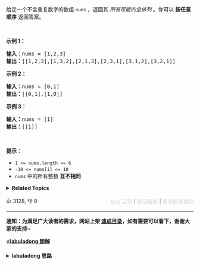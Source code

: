 <p>给定一个不含重复数字的数组 <code>nums</code> ，返回其 <em>所有可能的全排列</em> 。你可以 <strong>按任意顺序</strong> 返回答案。</p>

<p>&nbsp;</p>

<p><strong>示例 1：</strong></p>

<pre>
<strong>输入：</strong>nums = [1,2,3]
<strong>输出：</strong>[[1,2,3],[1,3,2],[2,1,3],[2,3,1],[3,1,2],[3,2,1]]
</pre>

<p><strong>示例 2：</strong></p>

<pre>
<strong>输入：</strong>nums = [0,1]
<strong>输出：</strong>[[0,1],[1,0]]
</pre>

<p><strong>示例 3：</strong></p>

<pre>
<strong>输入：</strong>nums = [1]
<strong>输出：</strong>[[1]]
</pre>

<p>&nbsp;</p>

<p><strong>提示：</strong></p>

<ul> 
 <li><code>1 &lt;= nums.length &lt;= 6</code></li> 
 <li><code>-10 &lt;= nums[i] &lt;= 10</code></li> 
 <li><code>nums</code> 中的所有整数 <strong>互不相同</strong></li> 
</ul>

<details><summary><strong>Related Topics</strong></summary>数组 | 回溯</details><br>

<div>👍 3128, 👎 0<span style='float: right;'><span style='color: gray;'><a href='https://github.com/labuladong/fucking-algorithm/issues' target='_blank' style='color: lightgray;text-decoration: underline;'>bug 反馈</a> | <a href='https://labuladong.online/algo/fname.html?fname=jb插件简介' target='_blank' style='color: lightgray;text-decoration: underline;'>使用指南</a> | <a href='https://labuladong.online/algo/' target='_blank' style='color: lightgray;text-decoration: underline;'>更多配套插件</a></span></span></div>

<div id="labuladong"><hr>

**通知：为满足广大读者的需求，网站上架 [速成目录](https://labuladong.online/algo/intro/quick-learning-plan/)，如有需要可以看下，谢谢大家的支持~**



<p><strong><a href="https://labuladong.online/algo/practice-in-action/two-views-of-backtrack/" target="_blank">⭐️labuladong 题解</a></strong></p>
<details><summary><strong>labuladong 思路</strong></summary>


<div id="labuladong_solution_zh">

## 基本思路

[回溯算法详解](https://labuladong.online/algo/essential-technique/backtrack-framework/) 中就是拿这个问题来解释回溯模板的，首先画出回溯树来看一看：

![](https://labuladong.online/algo/images/subset/3.jpg)

写代码遍历这棵回溯树即可。

**详细题解**：
  - [回溯算法解题套路框架](https://labuladong.online/algo/essential-technique/backtrack-framework/)
  - [球盒模型：回溯算法穷举的两种视角](https://labuladong.online/algo/practice-in-action/two-views-of-backtrack/)
  - [回溯算法秒杀所有排列/组合/子集问题](https://labuladong.online/algo/essential-technique/permutation-combination-subset-all-in-one/)

</div>





<div id="solution">

## 解法代码



<div class="tab-panel"><div class="tab-nav">
<button data-tab-item="cpp" class="tab-nav-button btn " data-tab-group="default" onclick="switchTab(this)">cpp🤖</button>

<button data-tab-item="python" class="tab-nav-button btn " data-tab-group="default" onclick="switchTab(this)">python🤖</button>

<button data-tab-item="java" class="tab-nav-button btn active" data-tab-group="default" onclick="switchTab(this)">java🟢</button>

<button data-tab-item="go" class="tab-nav-button btn " data-tab-group="default" onclick="switchTab(this)">go🤖</button>

<button data-tab-item="javascript" class="tab-nav-button btn " data-tab-group="default" onclick="switchTab(this)">javascript🤖</button>
</div><div class="tab-content">
<div data-tab-item="cpp" class="tab-item " data-tab-group="default"><div class="highlight">

```cpp
// 注意：cpp 代码由 chatGPT🤖 根据我的 java 代码翻译。
// 本代码的正确性已通过力扣验证，如有疑问，可以对照 java 代码查看。

#include <vector>
#include <list>

class Solution {

    std::vector<std::vector<int>> res;

public:
    // 主函数，输入一组不重复的数字，返回它们的全排列
    std::vector<std::vector<int>> permute(std::vector<int>& nums) {
        std::list<int> track; // 记录「路径」
        std::vector<bool> used(nums.size(), false); // 「路径」中的元素会被标记为 true，避免重复使用
        
        backtrack(nums, track, used);
        return res;
    }

private:
    // 路径：记录在 track 中
    // 选择列表：nums 中不存在于 track 的那些元素（used[i] 为 false）
    // 结束条件：nums 中的元素全都在 track 中出现
    void backtrack(const std::vector<int>& nums, std::list<int>& track, std::vector<bool>& used) {
        // 触发结束条件
        if (track.size() == nums.size()) {
            res.push_back(std::vector<int>(track.begin(), track.end()));
            return;
        }

        for (int i = 0; i < nums.size(); i++) {
            // 排除不合法的选择
            if (used[i]) {
                // nums[i] 已经在 track 中，跳过
                continue;
            }
            // 做选择
            track.push_back(nums[i]);
            used[i] = true;
            // 进入下一层决策树
            backtrack(nums, track, used);
            // 取消选择
            track.pop_back();
            used[i] = false;
        }
    }
};
```

</div></div>

<div data-tab-item="python" class="tab-item " data-tab-group="default"><div class="highlight">

```python
# 注意：python 代码由 chatGPT🤖 根据我的 java 代码翻译。
# 本代码的正确性已通过力扣验证，如有疑问，可以对照 java 代码查看。

class Solution:
    def __init__(self):
        self.res = []

    # 主函数，输入一组不重复的数字，返回它们的全排列
    def permute(self, nums):
        # 记录「路径」
        track = []
        # 「路径」中的元素会被标记为 true，避免重复使用
        used = [False] * len(nums)
        
        self.backtrack(nums, track, used)
        return self.res

    # 路径：记录在 track 中
    # 选择列表：nums 中不存在于 track 的那些元素（used[i] 为 false）
    # 结束条件：nums 中的元素全都在 track 中出现
    def backtrack(self, nums, track, used):
        # 触发结束条件
        if len(track) == len(nums):
            self.res.append(track.copy())
            return

        for i in range(len(nums)):
            # 排除不合法的选择
            if used[i]: # <extend up -200>![](https://labuladong.online/algo/images/backtracking/6.jpg) #
                # nums[i] 已经在 track 中，跳过
                continue
            # 做选择
            track.append(nums[i])
            used[i] = True
            # 进入下一层决策树
            self.backtrack(nums, track, used)
            # 取消选择
            track.pop()
            used[i] = False
```

</div></div>

<div data-tab-item="java" class="tab-item active" data-tab-group="default"><div class="highlight">

```java
class Solution {

    List<List<Integer>> res = new LinkedList<>();

    // 主函数，输入一组不重复的数字，返回它们的全排列
    List<List<Integer>> permute(int[] nums) {
        // 记录「路径」
        LinkedList<Integer> track = new LinkedList<>();
        // 「路径」中的元素会被标记为 true，避免重复使用
        boolean[] used = new boolean[nums.length];
        
        backtrack(nums, track, used);
        return res;
    }

    // 路径：记录在 track 中
    // 选择列表：nums 中不存在于 track 的那些元素（used[i] 为 false）
    // 结束条件：nums 中的元素全都在 track 中出现
    void backtrack(int[] nums, LinkedList<Integer> track, boolean[] used) {
        // 触发结束条件
        if (track.size() == nums.length) {
            res.add(new LinkedList(track));
            return;
        }

        for (int i = 0; i < nums.length; i++) {
            // 排除不合法的选择
            if (used[i]) {/**<extend up -200>![](https://labuladong.online/algo/images/backtracking/6.jpg) */
                // nums[i] 已经在 track 中，跳过
                continue;
            }
            // 做选择
            track.add(nums[i]);
            used[i] = true;
            // 进入下一层决策树
            backtrack(nums, track, used);
            // 取消选择
            track.removeLast();
            used[i] = false;
        }
    }
}
```

</div></div>

<div data-tab-item="go" class="tab-item " data-tab-group="default"><div class="highlight">

```go
// 注意：go 代码由 chatGPT🤖 根据我的 java 代码翻译。
// 本代码的正确性已通过力扣验证，如有疑问，可以对照 java 代码查看。

func permute(nums []int) [][]int {
    res := [][]int{}
    // 记录「路径」
    track := []int{}
    // 「路径」中的元素会被标记为 true，避免重复使用
    used := make([]bool, len(nums))
    
    backtrack(nums, track, used, &res)
    return res
}

// 路径：记录在 track 中
// 选择列表：nums 中不存在于 track 的那些元素（used[i] 为 false）
// 结束条件：nums 中的元素全都在 track 中出现
func backtrack(nums []int, track []int, used []bool, res *[][]int) {
    // 触发结束条件
    if len(track) == len(nums) {
        temp := make([]int, len(track))
        copy(temp, track)
        *res = append(*res, temp)
        return
    }

    for i := 0; i < len(nums); i++ {
        // 排除不合法的选择
        if used[i] {
            // nums[i] 已经在 track 中，跳过
            continue
        }
        // 做选择
        track = append(track, nums[i])
        used[i] = true
        // 进入下一层决策树
        backtrack(nums, track, used, res)
        // 取消选择
        track = track[:len(track)-1]
        used[i] = false
    }
}
```

</div></div>

<div data-tab-item="javascript" class="tab-item " data-tab-group="default"><div class="highlight">

```javascript
// 注意：javascript 代码由 chatGPT🤖 根据我的 java 代码翻译。
// 本代码的正确性已通过力扣验证，如有疑问，可以对照 java 代码查看。

var permute = function(nums) {
    // 主函数，输入一组不重复的数字，返回它们的全排列
    let res = [];
    // 记录「路径」
    let track = [];
    // 「路径」中的元素会被标记为 true，避免重复使用
    let used = Array(nums.length).fill(false);

    // @visualize status(track)
    function backtrack(nums, track, used) {
        // 路径：记录在 track 中
        // 选择列表：nums 中不存在于 track 的那些元素（used[i] 为 false）
        // 结束条件：nums 中的元素全都在 track 中出现
        if (track.length === nums.length) {
            // 触发结束条件
            res.push([...track]);
            return;
        }

        for (let i = 0; i < nums.length; i++) {
            // 排除不合法的选择
            if (used[i]) {
                // nums[i] 已经在 track 中，跳过
                continue;
            }
            // 做选择
            // @visualize choose(nums[i])
            track.push(nums[i]);
            used[i] = true;
            // 进入下一层决策树
            backtrack(nums, track, used);
            // 取消选择
            // @visualize unchoose()
            track.pop();
            used[i] = false;
        }
    }

    backtrack(nums, track, used);
    return res;
};
```

</div></div>
</div></div>

<hr /><details open hint-container details><summary style="font-size: medium"><strong>🌟🌟 算法可视化 🌟🌟</strong></summary><div id="data_permutations"  category="leetcode" ></div><div class="resizable aspect-ratio-container" style="height: 100%;">
<div id="iframe_permutations"></div></div>
</details><hr /><br />

</div>
</details>
</div>

